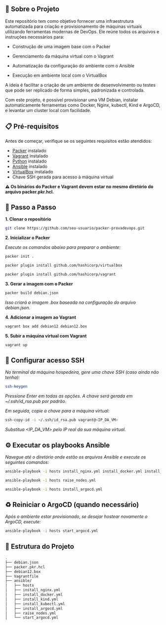 ## 🧾 Sobre o Projeto
Este repositório tem como objetivo fornecer uma infraestrutura automatizada para criação e provisionamento de máquinas virtuais utilizando ferramentas modernas de DevOps. Ele reúne todos os arquivos e instruções necessários para:

- Construção de uma imagem base com o Packer 

- Gerenciamento da máquina virtual com o Vagrant

- Automatização da configuração do ambiente com o Ansible

- Execução em ambiente local com o VirtualBox

A ideia é facilitar a criação de um ambiente de desenvolvimento ou testes que pode ser replicado de forma simples, padronizada e controlada.

Com este projeto, é possível provisionar uma VM Debian, instalar automaticamente ferramentas como Docker, Nginx, kubectl, Kind e ArgoCD, e levantar um cluster local com facilidade.

## 📋 Pré-requisitos
Antes de começar, verifique se os seguintes requisitos estão atendidos:

- [Packer](https://www.packer.io/downloads) instalado  
- [Vagrant](https://developer.hashicorp.com/vagrant/downloads) instalado  
- [Python](https://www.python.org/downloads/) instalado  
- [Ansible](https://docs.ansible.com/ansible/latest/installation_guide/intro_installation.html) instalado  
- [VirtualBox](https://www.virtualbox.org/wiki/Downloads) instalado  
- Chave SSH gerada para acesso à máquina virtual

**⚠️ Os binários do Packer e Vagrant devem estar no mesmo diretório do arquivo packer.pkr.hcl.**


## **🚀 Passo a Passo**


**1. Clonar o repositório**

```bash 
git clone https://github.com/seu-usuario/packer-provadevops.git
```


**2. Inicializar o Packer**

*Execute os comandos abaixo para preparar o ambiente:*

```bash 
packer init .
```

```bash 
packer plugin install github.com/hashicorp/virtualbox
```

```bash 
packer plugin install github.com/hashicorp/vagrant
```

**3. Gerar a imagem com o Packer**

```bash 
packer build debian.json
```

*Isso criará a imagem .box baseada na configuração do arquivo debian.json.*

**4. Adicionar a imagem ao Vagrant**

```bash 
vagrant box add debian12 debian12.box
```

**5. Subir a máquina virtual com Vagrant**

```bash 
vagrant up
```

## **🔐 Configurar acesso SSH**

*No terminal da máquina hospedeira, gere uma chave SSH (caso ainda não tenha):*

```bash
ssh-keygen
```

*Pressione Enter em todas as opções. A chave será gerada em ~/.ssh/id_rsa.pub por padrão.*

*Em seguida, copie a chave para a máquina virtual:*

```bash
ssh-copy-id -i ~/.ssh/id_rsa.pub vagrant@<IP_DA_VM>
```

*Substitua <IP_DA_VM> pelo IP real da sua máquina virtual.*

## **⚙️ Executar os playbooks Ansible**

*Navegue até o diretório onde estão os arquivos Ansible e execute os seguintes comandos:*

```bash
ansible-playbook -i hosts install_nginx.yml install_docker.yml install_kind.yml install_kubectl.yml
```

```bash
ansible-playbook -i hosts raise_nodes.yml
```

```bash
ansible-playbook -i hosts install_argocd.yml
```

## **♻️ Reiniciar o ArgoCD (quando necessário)**

*Após o ambiente estar provisionado, se desejar hostear novamente o ArgoCD, execute:*

```bash 
ansible-playbook -i hosts start_argocd.yml
```

## 📁 Estrutura do Projeto
```bash
.
├── debian.json
├── packer.pkr.hcl
├── debian12.box
├── Vagrantfile
├── ansible/
│   ├── hosts
│   ├── install_nginx.yml
│   ├── install_docker.yml
│   ├── install_kind.yml
│   ├── install_kubectl.yml
│   ├── install_argocd.yml
│   ├── raise_nodes.yml
│   └── start_argocd.yml
```
